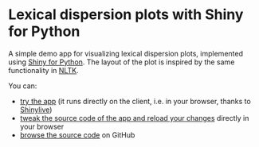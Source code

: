 Lexical dispersion plots with Shiny for Python
==============================================

A simple demo app for visualizing lexical dispersion plots, implemented using [Shiny for
Python](https://shiny.rstudio.com/py/). The layout of the plot is inspired by the same
functionality in [NLTK](https://www.nltk.org/_modules/nltk/draw/dispersion.html).

You can:

- [try the app](https://dlukes.github.io/shiny-lexical-dispersion/) (it runs directly on
  the client, i.e. in your browser, thanks to
  [Shinylive](https://shiny.rstudio.com/py/docs/shinylive.html))
- [tweak the source code of the app and reload your
  changes](https://dlukes.github.io/shiny-lexical-dispersion/edit) directly in your
  browser
- [browse the source code](https://github.com/dlukes/shiny-lexical-dispersion/) on
  GitHub

